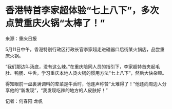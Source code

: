 # 香港特首李家超体验“七上八下”，多次点赞重庆火锅“太棒了！”

来源：重庆日报

5月11日中午，香港特别行政区行政长官李家超走进磁器口后街某火锅店，品尝重庆火锅。

“我们那边叫汤底，没有这么辣。”在重庆陪同人员的指引下，李家超特首夹起毛肚、鸭肠、牛舌，学习重庆本地人烫火锅的惯用方法“七上八下”，然后大快朵颐。

得知眼前一盘裹满调料的荤菜是牛舌时，他连声称赞“太难得了！”他还向周边人分享他的“新发现”，“我发现吃辣的地方的人皮肤好！”

记者：何春阳 龙帆

